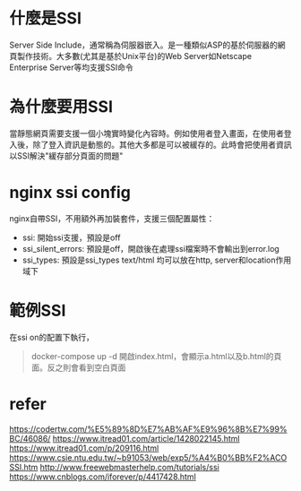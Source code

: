 # 什麼是SSI
Server Side Include，通常稱為伺服器嵌入。是一種類似ASP的基於伺服器的網頁製作技術。大多數(尤其是基於Unix平台)的Web Server如Netscape Enterprise Server等均支援SSI命令

# 為什麼要用SSI
當靜態網頁需要支援一個小塊實時變化內容時。例如使用者登入畫面，在使用者登入後，除了登入資訊是動態的。其他大多都是可以被緩存的。此時會把使用者資訊以SSI解決"緩存部分頁面的問題"

# nginx ssi config
nginx自帶SSI，不用額外再加裝套件，支援三個配置屬性：
- ssi: 開始ssi支援，預設是off
- ssi_silent_errors: 預設是off，開啟後在處理ssi檔案時不會輸出到error.log
- ssi_types: 預設是ssi_types text/html
均可以放在http, server和location作用域下

# 範例SSI
在ssi on的配置下執行，
> docker-compose up -d
開啟index.html，會顯示a.html以及b.html的頁面。反之則會看到空白頁面


# refer
https://codertw.com/%E5%89%8D%E7%AB%AF%E9%96%8B%E7%99%BC/46086/
https://www.itread01.com/article/1428022145.html
https://www.itread01.com/p/209116.html
https://www.csie.ntu.edu.tw/~b91053/web/exp5/%A4%B0%BB%F2%ACOSSI.htm
http://www.freewebmasterhelp.com/tutorials/ssi
https://www.cnblogs.com/iforever/p/4417428.html